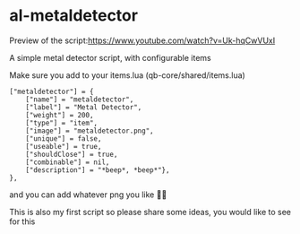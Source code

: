# al-metaldetector

Preview of the script:https://www.youtube.com/watch?v=Uk-hqCwVUxI

A simple metal detector script, with configurable items


Make sure you add to your items.lua (qb-core/shared/items.lua)

    ["metaldetector"] = {
        ["name"] = "metaldetector",					
        ["label"] = "Metal Detector",					
        ["weight"] = 200,		
        ["type"] = "item",		
        ["image"] = "metaldetector.png",				
        ["unique"] = false, 	
        ["useable"] = true,	
        ["shouldClose"] = true,	
        ["combinable"] = nil,	
        ["description"] = "*beep*, *beep*"},
    },


and you can add whatever png you like 🤷‍♂️

This is also my first script so please share some ideas, you would like to see for this
